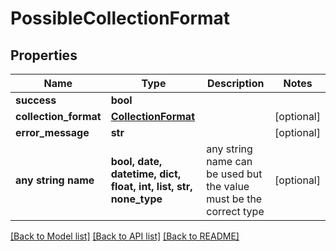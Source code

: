 # PossibleCollectionFormat


## Properties
Name | Type | Description | Notes
------------ | ------------- | ------------- | -------------
**success** | **bool** |  | 
**collection_format** | [**CollectionFormat**](CollectionFormat.md) |  | [optional] 
**error_message** | **str** |  | [optional] 
**any string name** | **bool, date, datetime, dict, float, int, list, str, none_type** | any string name can be used but the value must be the correct type | [optional]

[[Back to Model list]](../README.md#documentation-for-models) [[Back to API list]](../README.md#documentation-for-api-endpoints) [[Back to README]](../README.md)


